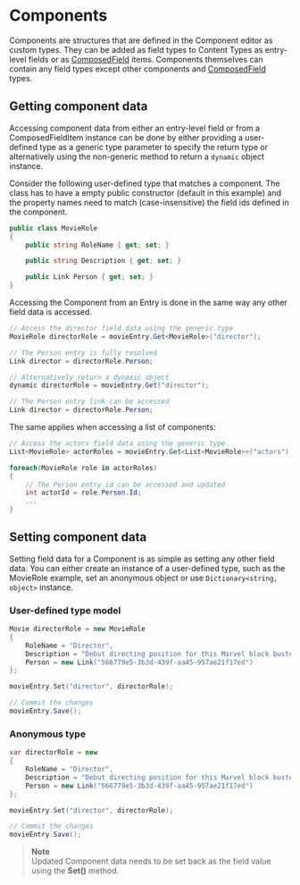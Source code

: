 # Components

Components are structures that are defined in the Component editor as custom types. They can be added as field types to Content Types as entry-level fields or as [ComposedField](/model/composedfield.md) items. Components themselves can contain any field types except other components and [ComposedField](/model/composedfield.md) types.

## Getting component data

Accessing component data from either an entry-level field or from a ComposedFieldItem instance can be done by either providing a user-defined type as a generic type parameter to specify the return type or alternatively using the non-generic method to return a `dynamic` object instance.

Consider the following user-defined type that matches a component. The class has to have a empty public constructor (default in this example) and the property names need to match (case-insensitive) the field ids defined in the component. 

```cs
public class MovieRole
{
    public string RoleName { get; set; }

    public string Description { get; set; }

    public Link Person { get; set; }
}
```

Accessing the Component from an Entry is done in the same way any other field data is accessed.

```cs
// Access the director field data using the generic type
MovieRole directorRole = movieEntry.Get<MovieRole>("director");

// The Person entry is fully resolved
Link director = directorRole.Person;
```
```cs
// Alternatively return a dynamic object
dynamic directorRole = movieEntry.Get("director");

// The Person entry link can be accessed
Link director = directorRole.Person;
```

The same applies when accessing a list of components:

```cs
// Access the actors field data using the generic type
List<MovieRole> actorRoles = movieEntry.Get<List<MovieRole>>("actors");

foreach(MovieRole role in actorRoles)
{
    // The Person entry id can be accessed and updated
    int actorId = role.Person.Id;
    ...
}
```


## Setting component data

Setting field data for a Component is as simple as setting any other field data. You can either create an instance of a user-defined type, such as the MovieRole example, set an anonymous object or use `Dictionary<string, object>` instance.


### User-defined type model

```cs
Movie directorRole = new MovieRole
{
    RoleName = "Director",
    Description = "Debut directing position for this Marvel block buster",
    Person = new Link("566779e5-3b3d-439f-aa45-957ae21f17ed")
};

movieEntry.Set("director", directorRole);

// Commit the changes
movieEntry.Save();
```

### Anonymous type

```cs
var directorRole = new
{
    RoleName = "Director",
    Description = "Debut directing position for this Marvel block buster",
    Person = new Link("566779e5-3b3d-439f-aa45-957ae21f17ed")
};

movieEntry.Set("director", directorRole);

// Commit the changes
movieEntry.Save();
```

> **Note**  
> Updated Component data needs to be set back as the field value using the **Set()** method. 